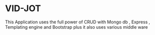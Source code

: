 # VID-JOT
This Application uses the full power of CRUD with Mongo db , Express , Templating engine  and Bootstrap plus it also  uses various middle ware 
